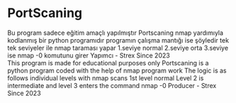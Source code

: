 # PortScaning
Bu program sadece eğitim amaçlı yapılmıştır
Portscaning nmap yardımıyla kodlanmış bir python programıdır programın çalışma
mantığı ise şöyledir tek tek seviyeler ile nmap taraması yapar 1.seviye normal
2.seviye orta 3.seviye ise nmap -0 komutunu girer
Yapımcı - Strex Since 2023  
This program is made for educational purposes only
Portscaning is a python program coded with the help of nmap program work
The logic is as follows individual levels with nmap scans 1st level normal
Level 2 is intermediate and level 3 enters the command nmap -0 
Producer - Strex Since 2023 
